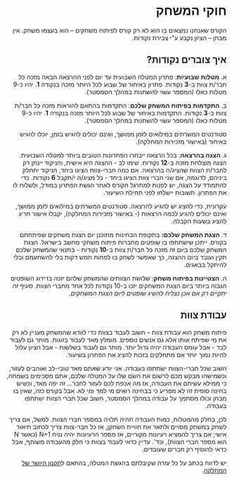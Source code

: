 <div dir='rtl' lang='he'>

חוקי המשחק
==========

הקורס שאנחנו נמצאים בו הוא לא רק קורס לפיתוח משחקים – הוא בעצמו משחק. אין מבחן –
הציון נקבע ע"י צבירת נקודות.

איך צוברים נקודות?
------------------

א.   **מטלות שבועיות**: פתרון המטלה השבועית עד יום לפני ההרצאה הבאה מזכה כל חבר/ת
    צוות ב-**3** נקודות. פתרון באיחור של שבוע לכל היותר מזכה בנקודה **1**.
    יהיו כ-9 מטלות כאלו (המספר עשוי להשתנות במהלך הסמסטר).

ב.   **התקדמות בפיתוח המשחק שלכם**: התקדמות בהתאם להוראות מזכה כל חבר/ת צוות
    ב-**3** נקודות. התקדמות באיחור של שבוע לכל היותר מזכה בנקודה **1**.
    יהיו כ-9 מטלות כאלו (המספר עשוי להשתנות במהלך הסמסטר).
 
 סטודנטים המשרתים במילואים לזמן ממושך, ואינם יכולים להגיש בזמן,
יוכלו להגיש באיחור (באישור מזכירות המחלקה).

ג.   **הצגה בהרצאה**: בכל הרצאה ייבחרו הפתרונות הטובים ביותר למטלה השבועית. 
    הצגה מוצלחת מזכה ב-**12** נקודות.
    שימו לב - ההצגה היא אישית, והניקוד יינתן רק לחבר/ת הצוות שהציג/ה בהרצאה.
    אם כמה חברי-צוות הציגו ביחד, הניקוד יתחלק ביניהם, לדוגמה, 
    אם שני חברי צוות הציגו ביחד - כל מציג/ה י/תקבל **6** נקודות.
    כדי להתמודד על הצגה, יש לפנות למתרגל הקורס לאחר הגשת הפתרון במודל,
    ולשלוח לו את הפתרון. 
    תשובות יישלחו לפני תחילת השיעור.
 
  עקרונית, כדי להציג יש להגיע להרצאה.
  סטודנטים המשרתים במילואים לזמן ממושך, ואינם יכולים להגיע לכמה הרצאות (- באישור מזכירות המחלקה), יקבלו אישור חריג להציג בשעות הקבלה.

ד.   **הצגת המשחק שלכם:** בתקופת הבחינות מתוכנן יום הצגת משחקים
    שפיתחתם בקורס. ייתכן שישתתפו בו שופטים מחברות פיתוח משחקי מחשב בישראל. הצגת המשחק שלכם ביום זה
    מזכה כל חבר/ת צוות ב-**10** נקודות - בתנאי שהמשחק שלכם תקין ועובד ביום ההצגה,
    כך שאפשר לשחק בו לפחות חמש דקות בלי להשתעמם ובלי להיתקל בבאגים.

ה.   **הצטיינות בפיתוח משחק**: שלושת הצוותים שהמשחק שלהם יזכה בדירוג השופטים הגבוה
    ביותר ביום הצגת המשחקים יזכו ב-10 נקודות לכל אחד מחברי הצוות. *סעיף זה
    יתקיים רק אם אכן נצליח להשיג שופטים ליום הצגת המשחקים.*

עבודת צוות
----------

פיתוח משחק הוא עבודת צוות – חשוב לעבוד בצוות כדי לוודא שהמשחק מעניין לא רק את מי
שפיתח אותו אלא גם אנשים נוספים. 
מומלץ מאד לעבוד בזוגות.
מותר גם לעבוד לבד - אבל עומס העבודה יהיה גדול יותר.
מותר גם לעבוד בשלשות - אבל הציון עלול להיות נמוך יותר אם מתחלקים בזכות להציג את הפתרון בשיעור.

חשוב שכל חברי-הצוות ישתתפו בעבודה. אני יודע שאתם מאד טובי-לב ואוהבים לעזור,
וכשמישהו מבקש מכם לרשום את השם שלו על המטלה שלכם, אתם מסכימים בשמחה, כי ממילא
עשיתם את העבודה, אז מה אכפת לכם לעזור לחבר... זה יפה מאד, וכשיש בחינה סופית זה
לא מפריע כי בבחינה רואים מי למד ומי לא. אבל בקורס כזה, שאין בו מבחן וכולו מסתמך
על עבודה במהלך הסמסטר, חשוב שכל חברי הצוות ישתתפו בעבודה.

לכן, בחלק מהמטלות, כמות העבודה תהיה תלויה במספר חברי הצוות. למשל, אם צריך לשחק
במשחק מסויים ולתאר את חוויית השחקן, אז כל חבר-צוות צריך לכתוב תיאור אישי; אם צריך
להמציא רעיונות מקוריים, אז מספר הרעיונות יהיה נניח N+1 (כאשר N הוא מספר חברי
הצוות), וכד'. עדיין כדאי לעבוד בצוות כי חלק מהעבודה משותף, אבל כדאי להוסיף רק
חברים שעובדים.

יש לדווח בכתב על כל עזרה שקיבלתם בהגשת המטלה, בהתאם ל[תקנון היושר של המחלקה](https://www.ariel.ac.il/wp/cs/wp-content/uploads/sites/88/2020/08/Guidelines-for-Academic-Integrity.pdf).

</div>
